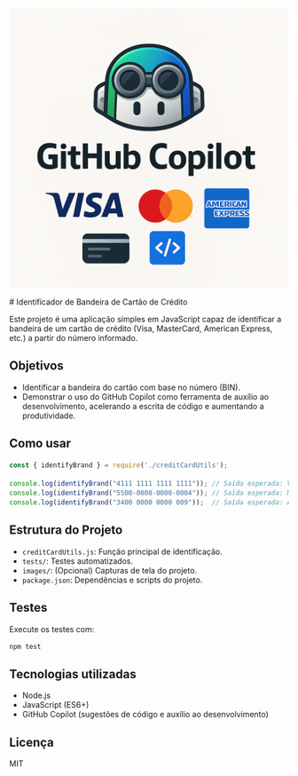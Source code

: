 <p align="center">
  <img src="https://github.com/Huntercode918/-Card-Validation/blob/main/credit-card-brand-detector/credit-card-brand-detector/images/cardgit.png" alt="Card Image" />
</p>
# Identificador de Bandeira de Cartão de Crédito

Este projeto é uma aplicação simples em JavaScript capaz de identificar a bandeira de um cartão de crédito (Visa, MasterCard, American Express, etc.) a partir do número informado.

## Objetivos

- Identificar a bandeira do cartão com base no número (BIN).
- Demonstrar o uso do GitHub Copilot como ferramenta de auxílio ao desenvolvimento, acelerando a escrita de código e aumentando a produtividade.

## Como usar

```javascript
const { identifyBrand } = require('./creditCardUtils');

console.log(identifyBrand("4111 1111 1111 1111")); // Saída esperada: Visa
console.log(identifyBrand("5500-0000-0000-0004")); // Saída esperada: MasterCard
console.log(identifyBrand("3400 0000 0000 009"));  // Saída esperada: American Express
```

## Estrutura do Projeto

- `creditCardUtils.js`: Função principal de identificação.
- `tests/`: Testes automatizados.
- `images/`: (Opcional) Capturas de tela do projeto.
- `package.json`: Dependências e scripts do projeto.

## Testes

Execute os testes com:

```bash
npm test
```

## Tecnologias utilizadas

- Node.js
- JavaScript (ES6+)
- GitHub Copilot (sugestões de código e auxílio ao desenvolvimento)

## Licença

MIT
